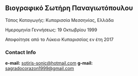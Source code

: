 ## Βιογραφικό Σωτήρη Παναγιωτόπουλου

Τόπος Καταγωγής: Κυπαρισσία Μεσσηνίας, Ελλάδα

Ημερομηνία Γεννήσεως: 19 Οκτωβρίου 1999

Αποφοίτησε από το Λύκειο Κυπαρισσίας εν έτη 2017

### Contact Info 
  **e-mail:** sotiris-sonic@hotmail.com
  **g-mail:** sagradocorazon1999@gmail.com
